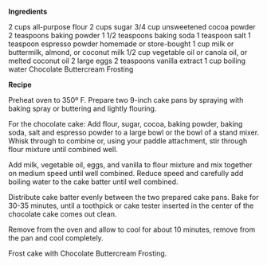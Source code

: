 **Ingredients**

2 cups all-purpose flour
2 cups sugar
3/4 cup unsweetened cocoa powder
2 teaspoons baking powder
1 1/2 teaspoons baking soda
1 teaspoon salt
1 teaspoon espresso powder homemade or store-bought
1 cup milk or buttermilk, almond, or coconut milk
1/2 cup vegetable oil or canola oil, or melted coconut oil
2 large eggs
2 teaspoons vanilla extract
1 cup boiling water
Chocolate Buttercream Frosting 

**Recipe**

Preheat oven to 350º F. Prepare two 9-inch cake pans by spraying with baking spray or buttering and lightly flouring.

For the chocolate cake:
Add flour, sugar, cocoa, baking powder, baking soda, salt and espresso powder to a large bowl or the bowl of a stand mixer. Whisk through to combine or, using your paddle attachment, stir through flour mixture until combined well.

Add milk, vegetable oil, eggs, and vanilla to flour mixture and mix together on medium speed until well combined. Reduce speed and carefully add boiling water to the cake batter until well combined.

Distribute cake batter evenly between the two prepared cake pans. Bake for 30-35 minutes, until a toothpick or cake tester inserted in the center of the chocolate cake comes out clean.

Remove from the oven and allow to cool for about 10 minutes, remove from the pan and cool completely.

Frost cake with Chocolate Buttercream Frosting.
